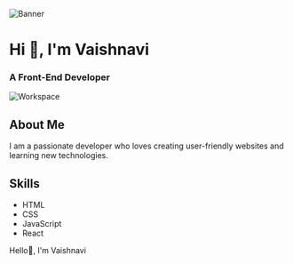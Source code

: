

<!-- Banner image -->
![Banner](https://your-banner-image-url)

# Hi 👋, I'm Vaishnavi

### A Front-End Developer

<!-- Additional GIF or image -->
![Workspace](https://your-workspace-gif-url)

<!-- About section -->
## About Me
I am a passionate developer who loves creating user-friendly websites and learning new technologies.

<!-- Skills section -->
## Skills
- HTML
- CSS
- JavaScript
- React


Hello👋, I'm Vaishnavi


<!--
**vaishnavi-0311/vaishnavi-0311![hacker](https://github.com/user-attachments/assets/72945e4c-42fd-4973-9a9e-1a0d39ed2e7f)
** is a ✨ _special_ ✨ repository because its `README.md` (this file) appears on your GitHub profile.

Here are some ideas to get you started:

- 🔭 I’m currently working on ...
- 🌱 I’m currently learning ...
- 👯 I’m looking to collaborate on ...
- 🤔 I’m looking for help with ...
- 💬 Ask me about ...
- 📫 How to reach me: ...
- 😄 Pronouns: ...
- ⚡ Fun fact: ...
-->
